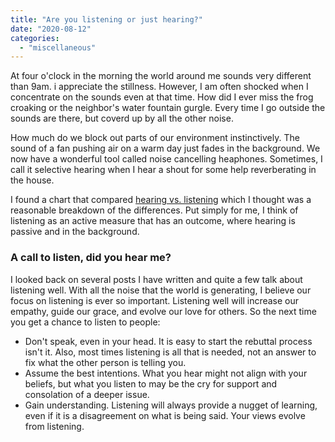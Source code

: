 ```yaml
---
title: "Are you listening or just hearing?"
date: "2020-08-12"
categories: 
  - "miscellaneous"
---
```


At four o'clock in the morning the world around me sounds very different than 9am. i appreciate the stillness.<!--more--> However, I am often shocked when I concentrate on the sounds even at that time. How did I ever miss the frog croaking or the neighbor's water fountain gurgle. Every time I go outside the sounds are there, but coverd up by all the other noise.

How much do we block out parts of our environment instinctively. The sound of a fan pushing air on a warm day just fades in the background. We now have a wonderful tool called noise cancelling heaphones. Sometimes, I call it selective hearing when I hear a shout for some help reverberating in the house.

I found a chart that compared [hearing vs. listening](https://keydifferences.com/difference-between-hearing-and-listening.html#ComparisonChart) which I thought was a reasonable breakdown of the differences. Put simply for me, I think of listening as an active measure that has an outcome, where hearing is passive and in the background.

### A call to listen, did you hear me?

I looked back on several posts I have written and quite a few talk about listening well. With all the noise that the world is generating, I believe our focus on listening is ever so important. Listening well will increase our empathy, guide our grace, and evolve our love for others. So the next time you get a chance to listen to people:

- Don't speak, even in your head. It is easy to start the rebuttal process isn't it. Also, most times listening is all that is needed, not an answer to fix what the other person is telling you.
- Assume the best intentions. What you hear might not align with your beliefs, but what you listen to may be the cry for support and consolation of a deeper issue.
- Gain understanding. Listening will always provide a nugget of learning, even if it is a disagreement on what is being said. Your views evolve from listening.
